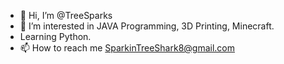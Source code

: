 - 👋 Hi, I’m @TreeSparks
- 👀 I’m interested in JAVA Programming, 3D Printing, Minecraft.
- Learning Python.
- 📫 How to reach me SparkinTreeShark8@gmail.com

<!---
TreeSparks/TreeSparks is a ✨ special ✨ repository because its `README.md` (this file) appears on your GitHub profile.
You can click the Preview link to take a look at your changes.
--->

